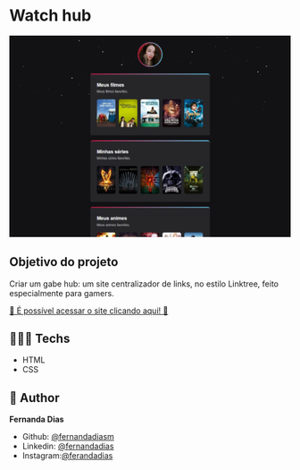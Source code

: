 # Watch hub

![preview](./.github/preview.png)



## Objetivo do projeto
Criar um gabe hub: um site centralizador de links, no estilo Linktree, feito especialmente para gamers.


[🔗 É possível acessar o site clicando aqui! 💜](https://fernandadiasm.github.io/watch-hub/)


## 👩🏻‍💻 Techs
* HTML
* CSS

## 👤 Author
**Fernanda Dias**

* Github: [@fernandadiasm](https://github.com/fernandadiasm)
* Linkedin: [@fernandadias](https://www.linkedin.com/in/fernandadiasbio/)
* Instagram:[@ferandadias](https://instagram.com/ferandadias)



